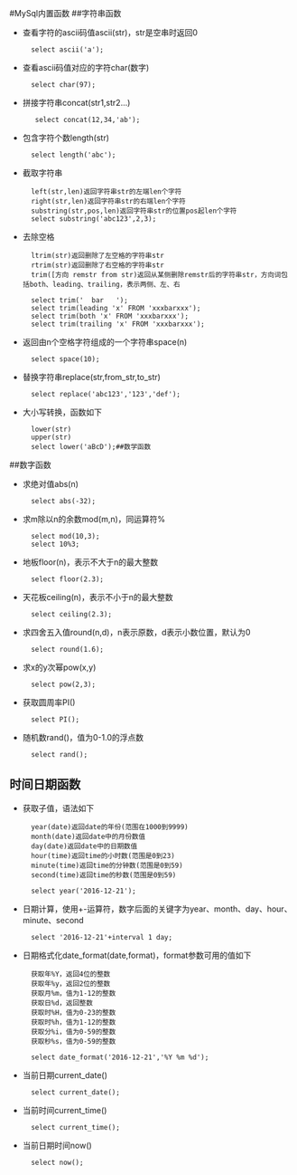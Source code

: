 #MySql内置函数
##字符串函数
* 查看字符的ascii码值ascii(str)，str是空串时返回0

        select ascii('a');
* 查看ascii码值对应的字符char(数字)

        select char(97);
* 拼接字符串concat(str1,str2...)

         select concat(12,34,'ab');
* 包含字符个数length(str)

        select length('abc');
* 截取字符串

        left(str,len)返回字符串str的左端len个字符
        right(str,len)返回字符串str的右端len个字符
        substring(str,pos,len)返回字符串str的位置pos起len个字符
        select substring('abc123',2,3);
* 去除空格
        
        ltrim(str)返回删除了左空格的字符串str
        rtrim(str)返回删除了右空格的字符串str
        trim([方向 remstr from str)返回从某侧删除remstr后的字符串str，方向词包括both、leading、trailing，表示两侧、左、右
        
        select trim('  bar   ');
        select trim(leading 'x' FROM 'xxxbarxxx');
        select trim(both 'x' FROM 'xxxbarxxx');
        select trim(trailing 'x' FROM 'xxxbarxxx');
* 返回由n个空格字符组成的一个字符串space(n)

        select space(10);
* 替换字符串replace(str,from_str,to_str)

        select replace('abc123','123','def');
* 大小写转换，函数如下

        lower(str)
        upper(str)
        select lower('aBcD');##数学函数
##数字函数
* 求绝对值abs(n)

        select abs(-32);
* 求m除以n的余数mod(m,n)，同运算符%
     
        select mod(10,3);
        select 10%3;
* 地板floor(n)，表示不大于n的最大整数

        select floor(2.3);
* 天花板ceiling(n)，表示不小于n的最大整数

        select ceiling(2.3);
* 求四舍五入值round(n,d)，n表示原数，d表示小数位置，默认为0

        select round(1.6);
* 求x的y次幂pow(x,y)

        select pow(2,3);
* 获取圆周率PI()

        select PI();
* 随机数rand()，值为0-1.0的浮点数

        select rand();
        
## 时间日期函数
* 获取子值，语法如下

        year(date)返回date的年份(范围在1000到9999)
        month(date)返回date中的月份数值
        day(date)返回date中的日期数值
        hour(time)返回time的小时数(范围是0到23)
        minute(time)返回time的分钟数(范围是0到59)
        second(time)返回time的秒数(范围是0到59)
        
        select year('2016-12-21');
* 日期计算，使用+-运算符，数字后面的关键字为year、month、day、hour、minute、second

        select '2016-12-21'+interval 1 day;
* 日期格式化date_format(date,format)，format参数可用的值如下

        获取年%Y，返回4位的整数
        获取年%y，返回2位的整数
        获取月%m，值为1-12的整数
        获取日%d，返回整数
        获取时%H，值为0-23的整数
        获取时%h，值为1-12的整数
        获取分%i，值为0-59的整数
        获取秒%s，值为0-59的整数
        
        select date_format('2016-12-21','%Y %m %d');
* 当前日期current_date()

        select current_date();
* 当前时间current_time()

        select current_time();
* 当前日期时间now()
      
        select now();
